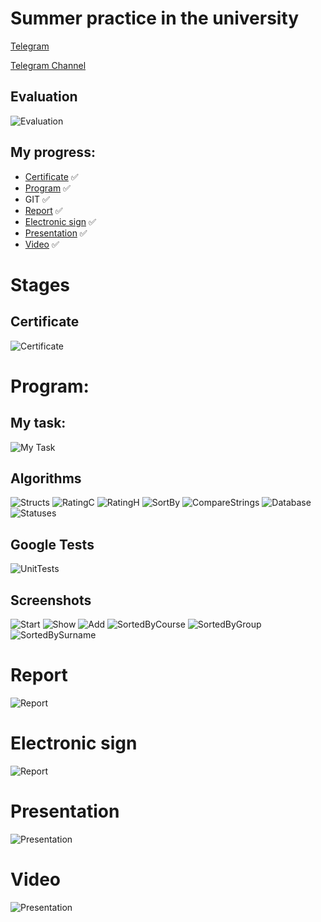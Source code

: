 # Summer practice in the university

[Telegram](https://t.me/fectosha)

[Telegram Channel](https://t.me/varlife)

## Evaluation
![Evaluation](./readme_images/evaluation.jpg)

## My progress:
* [Certificate](#certificate) ✅
* [Program](#program) ✅
* GIT ✅
* [Report](#report) ✅
* [Electronic sign](#electronic-sign) ✅
* [Presentation](#presentation) ✅
* [Video](#video) ✅

# Stages
## Certificate
![Certificate](./readme_images/certificate.jpg)


# Program:
## My task:
![My Task](./readme_images/task.jpg)

## Algorithms
![Structs](./algorithms/Structs.jpg)
![RatingC](./algorithms/ratingc.jpg)
![RatingH](./algorithms/ratingh.jpg)
![SortBy](./algorithms/Sorts_by.jpg)
![CompareStrings](./algorithms/Compare_strings.jpg)
![Database](./algorithms/database.jpg)
![Statuses](./algorithms/Statuses.jpg)

## Google Tests
![UnitTests](./screenshots/unit_tests.png)

## Screenshots
![Start](./screenshots/start.png)
![Show](./screenshots/show.png)
![Add](./screenshots/add.png)
![SortedByCourse](./screenshots/sorted_by_course.png)
![SortedByGroup](./screenshots/sorted_by_group.png)
![SortedBySurname](./screenshots/sorted_by_surname.png)

# Report
![Report](./readme_images/report.png)

# Electronic sign
![Report](./readme_images/signed_report.png)

# Presentation
![Presentation](./readme_images/presentation.png)

# Video
![Presentation](./readme_images/video.png)


